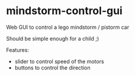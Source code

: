 # mindstorm-control-gui
Web GUI to control a lego mindstorm / pistorm car

Should be simple enough for a child ;)

Features:
- slider to control speed of the motors
- buttons to control the direction